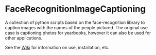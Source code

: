 # FaceRecognitionImageCaptioning
A collection of python scripts based on the face-recognition library to caption images with the names of the people pictured. The original use case is captioning photos for yearbooks, however it can also be used for other applications.

See the [Wiki](https://github.com/Nibroc6/FaceRecognitionImageCaptioning/wiki) for information on use, installation, etc.
